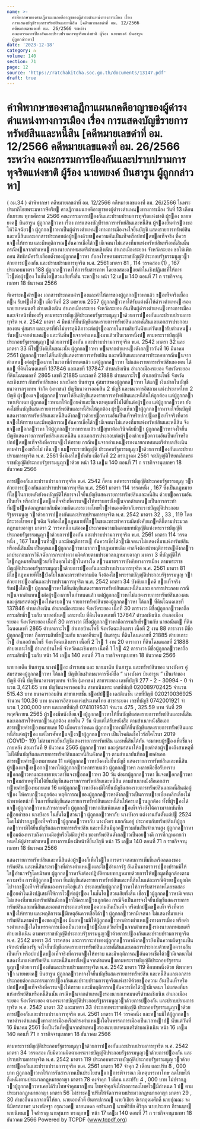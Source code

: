 ```yaml
---
name: >-
  คำพิพากษาของศาลฎีกาแผนกคดีอาญาของผู้ดำรงตำแหน่งทางการเมือง เรื่อง
  การแสดงบัญชีรายการทรัพย์สินและหนี้สิน [คดีหมายเลขดำที่ อม. 12/2566
  คดีหมายเลขแดงที่ อม. 26/2566 ระหว่าง
  คณะกรรมการป้องกันและปราบปรามการทุจริตแห่งชาติ ผู้ร้อง นายพยงค์ บินฮารูน
  ผู้ถูกกล่าวหา]
date: '2023-12-18'
category: ก
volume: 140
section: 71
page: 12
source: 'https://ratchakitcha.soc.go.th/documents/13147.pdf'
draft: true
---
```


# คำพิพากษาของศาลฎีกาแผนกคดีอาญาของผู้ดำรงตำแหน่งทางการเมือง เรื่อง การแสดงบัญชีรายการทรัพย์สินและหนี้สิน [คดีหมายเลขดำที่ อม. 12/2566 คดีหมายเลขแดงที่ อม. 26/2566 ระหว่าง คณะกรรมการป้องกันและปราบปรามการทุจริตแห่งชาติ ผู้ร้อง นายพยงค์ บินฮารูน ผู้ถูกกล่าวหา]

( อม.34 ) คําพิพากษา คดีหมายเลขดําที่ อม. 12/2566 คดีหมายเลขแดงที่ อม. 26/2566 ในพระปรมาภิไธยพระมหากษัตริย ศาลฎีกาแผนกคดีอาญาของผู้ดํารงตําแหนงทางการเมือง วันที่ 13 เดือน กันยายน พุทธศักราช 2566 คณะกรรมการปองกันและปราบปรามการทุจริตแห่งชาติ ผู้รอง นายพยงค บินฮารูน ผู้ถูกกลาวหา เรื่อง การแสดงบัญชีรายการทรัพย์สินและหนี้สิน ผู้รองยื่นคํารองขอให้วินิจฉัยวา ผู้ถูกกลาวหาเป็นผู้ดํารงตําแหนงทางการเมืองจงใจยื่นบัญชี แสดงรายการทรัพย์สินและหนี้สินและเอกสารประกอบต่อผู้รองด้วยขอความอันเป็นเท็จหรือปกปดขอเท็จจริง ที่ควรแจงให้ทราบ และมีพฤติการณอันควรเชื่อได้วามีเจตนาไม่แสดงที่มาแห่งทรัพย์สินหรือหนี้สินนั้น กรณีพนจากตําแหนงรองนายกเทศมนตรีตําบลเชิงเนิน อําเภอเมืองระยอง จังหวัดระยอง ขอให้เพิกถอน สิทธิสมัครรับเลือกตั้งของผู้ถูกกลาวหา กับลงโทษตามพระราชบัญญัติประกอบรัฐธรรมนูญวาด้วยการปองกัน และปราบปรามการทุจริต พ.ศ. 2561 มาตรา 81 , 114 วรรคสอง (1) , 167 ประกอบมาตรา 188 ผู้ถูกกลาวหาให้การรับสารภาพ โดยขอสละถอยคําในเชิงปฏิเสธที่ให้การไวต่อผู้รอง ในชั้นไตสวนเสียทั้งสิ้น ระหวาง หน้า 12 เลม 140 ตอนที่ 71 ก ราชกิจจานุเบกษา 18 ธันวาคม 2566

พิเคราะหคํารอง เอกสารประกอบคํารองและคําให้การของผู้ถูกกลาวหาแล้ว ขอเท็จจริงเบื้องตน รับฟงได้วา เมื่อวันที่ 23 เมษายน 2557 ผู้ถูกกลาวหาได้รับแต่งตั้งให้ดํารงตําแหนงรองนายกเทศมนตรี ตําบลเชิงเนิน อําเภอเมืองระยอง จังหวัดระยอง อันเป็นผู้ดํารงตําแหนงทางการเมืองและเจ้าหน้าที่ของรัฐ ตามพระราชบัญญัติประกอบรัฐธรรมนูญวาด้วยการปองกันและปราบปรามการทุจริต พ.ศ. 2542 มาตรา 4 มีหน้าที่ยื่นบัญชีแสดงรายการทรัพย์สินและหนี้สินและเอกสารประกอบของตน คู่สมรส และบุตรที่ยังไม่บรรลุนิติภาวะต่อผู้รองภายในสามสิบวันนับแต่วันเขารับตําแหนง วันพนจากตําแหนง และวันที่พนจากตําแหนงมาแล้วเป็นเวลาหนึ่งป ตามพระราชบัญญัติประกอบรัฐธรรมนูญวาด้วยการปองกัน และปราบปรามการทุจริต พ.ศ. 2542 มาตรา 32 และมาตรา 33 ที่ใชบังคับในขณะนั้น ผู้ถูกกลาวหา พนจากตําแหนงดังกลาววันที่ 16 มีนาคม 2561 ผู้ถูกกลาวหาได้ยื่นบัญชีแสดงรายการทรัพย์สิน และหนี้สินและเอกสารประกอบกรณีพนจากตําแหนงต่อผู้รองภายในเวลาที่กําหนดแล้ว แต่ผู้ถูกกลาวหา ไม่แสดงรายการทรัพย์สินของตน ได้แก ที่ดินโฉนดเลขที่ 137846 และเลขที่ 137847 ตําบลเชิงเนิน อําเภอเมืองระยอง จังหวัดระยอง ที่ดินโฉนดเลขที่ 2865 เลขที่ 21885 และเลขที่ 21888 ตําบลเกาะไร อําเภอบ้านโพธิ์ จังหวัดฉะเชิงเทรา กับทรัพย์สินของ นางบังอร บินฮารูน คู่สมรสของผู้ถูกกลาวหา ได้แก เงินฝากในบัญชีธนาคารกรุงเทพ จํากัด (มหาชน) บัญชีธนาคารออมสิน 2 บัญชี และธนาคารอิสลาม แห่งประเทศไทย 2 บัญชี ผู้รองแจงผู้ถูกกลาวหาให้ยื่นบัญชีแสดงรายการทรัพย์สินและหนี้สินให้ถูกต้อง แต่ผู้ถูกกลาวหาเพิกเฉย ผู้ถูกกลาวหามาให้ถอยคําและชี้แจงเหตุผลที่ไม่ได้ยื่นต่อผู้รอง แต่ผู้ถูกกลาวหา ยังคงไม่ยื่นบัญชีแสดงรายการทรัพย์สินและหนี้สินให้ถูกต้อง ผู้รองเห็นวาผู้ถูกกลาวหาจงใจยื่นบัญชี แสดงรายการทรัพย์สินและหนี้สินดังกลาวด้วยขอความอันเป็นเท็จหรือปกปดขอเท็จจริงที่ควรแจงให้ทราบ และมีพฤติการณอันควรเชื่อได้วามีเจตนาไม่แสดงที่มาแห่งทรัพย์สินและหนี้สิน จึงแจงขอกลาวหา ให้ผู้ถูกกลาวหาทราบแล้ว ปญหาต้องวินิจฉัยมีวา ผู้ถูกกลาวหาจงใจยื่นบัญชีแสดงรายการทรัพย์สินและหนี้สิน และเอกสารประกอบต่อผู้รองด้วยขอความอันเป็นเท็จหรือปกปดขอเท็จจริงที่ควรแจงให้ทราบ กรณีพนจากตําแหนงรองนายกเทศมนตรีตําบลเชิงเนินตามคํารองหรือไม่ เห็นวา แมพระราชบัญญัติ ประกอบรัฐธรรมนูญวาด้วยการปองกันและปราบปรามการทุจริต พ.ศ. 2561 ซึ่งมีผลใชบังคับ เมื่อวันที่ 22 กรกฎาคม 2561 จะบัญญัติให้ยกเลิกพระราชบัญญัติประกอบรัฐธรรมนูญวาด้วย หน้า 13 เลม 140 ตอนที่ 71 ก ราชกิจจานุเบกษา 18 ธันวาคม 2566

การปองกันและปราบปรามการทุจริต พ.ศ. 2542 ก็ตาม แต่พระราชบัญญัติประกอบรัฐธรรมนูญ วาด้วยการปองกันและปราบปรามการทุจริต พ.ศ. 2561 มาตรา 114 วรรคหนึ่ง , 167 ซึ่งเป็นกฎหมายที่ใชในภายหลังยังคงบัญญัติให้การจงใจยื่นบัญชีแสดงรายการทรัพย์สินและหนี้สิน ด้วยขอความอันเป็นเท็จ หรือปกปดขอเท็จจริงที่ควรแจงให้ทราบกรณีพนจากตําแหนงเป็นการกระทํา ที่ฝาฝนต่อกฎหมายกับมีความผิดและระวางโทษไวทํานองเดียวกับพระราชบัญญัติประกอบรัฐธรรมนูญ วาด้วยการปองกันและปราบปรามการทุจริต พ.ศ. 2542 มาตรา 32 , 33 , 119 โดยมีระวางโทษเทาเดิม จึงต้องใชกฎหมายที่ใชในขณะกระทําความผิดบังคับแกคดีนี้ตามประมวลกฎหมายอาญา มาตรา 2 วรรคหนึ่ง แต่องคประกอบความผิดตามบทบัญญัติแห่งพระราชบัญญัติประกอบรัฐธรรมนูญวาด้วยการปองกัน และปราบปรามการทุจริต พ.ศ. 2561 มาตรา 114 วรรคหนึ่ง , 167 ในสวนที่วา และมีพฤติการณ อันควรเชื่อได้วามีเจตนาไม่แสดงที่มาแห่งทรัพย์สินหรือหนี้สินนั้น เป็นคุณแกผู้ถูกกลาวหามากกวากฎหมายเดิม ศาลจึงต้องนําพฤติการณดังกลาวมาประกอบการวินิจฉัยการกระทําความผิดด้วยตามประมวลกฎหมายอาญา มาตรา 3 ที่บัญญัติให้ใชกฎหมายในสวนที่เป็นคุณไม่วาในทางใด สวนมาตรการบังคับทางการเมือง ตามพระราชบัญญัติประกอบรัฐธรรมนูญวาด้วยการปองกันและปราบปรามการทุจริต พ.ศ. 2561 มาตรา 81 มิใชกฎหมายที่ใชบังคับในขณะกระทําความผิด จึงต้องใชพระราชบัญญัติประกอบรัฐธรรมนูญ วาด้วยการปองกันและปราบปรามการทุจริต พ.ศ. 2542 มาตรา 34 บังคับแกคดี ขอเท็จจริง รับฟงได้วา ผู้ถูกกลาวหาได้ยื่นบัญชีแสดงรายการทรัพย์สินและหนี้สินและเอกสารประกอบ กรณีพนจากตําแหนงต่อผู้รองภายในกําหนดแล้ว แต่ผู้ถูกกลาวหาไม่แสดงรายการทรัพย์สินของตน และคู่สมรสต่อผู้รองให้ครบถวน รายการทรัพย์สินของผู้ถูกกลาวหา ได้แก ที่ดินโฉนดเลขที่ 137846 ตําบลเชิงเนิน อําเภอเมืองระยอง จังหวัดระยอง เนื้อที่ 30 ตารางวา มีชื่อผู้ถูกกลาวหาถือกรรมสิทธิ์รวมกับ นายอนันต เลาะหนับ ที่ดินโฉนดเลขที่ 137847 ตําบลเชิงเนิน อําเภอเมืองระยอง จังหวัดระยอง เนื้อที่ 30 ตารางวา มีชื่อผู้ถูกกลาวหาถือกรรมสิทธิ์รวมกับ นายอนันต ที่ดินโฉนดเลขที่ 2865 ตําบลเกาะไร อําเภอบ้านโพธิ์ จังหวัดฉะเชิงเทรา เนื้อที่ 2 งาน 88 ตารางวา มีชื่อผู้ถูกกลาวหา ถือกรรมสิทธิ์รวมกับ นางอาอีซะห บินฮารูน ที่ดินโฉนดเลขที่ 21885 ตําบลเกาะไร อําเภอบ้านโพธิ์ จังหวัดฉะเชิงเทรา เนื้อที่ 2 ไร 1 งาน 20 ตารางวา ที่ดินโฉนดเลขที่ 21888 ตําบลเกาะไร อําเภอบ้านโพธิ์ จังหวัดฉะเชิงเทรา เนื้อที่ 1 ไร 42 ตารางวา มีชื่อผู้ถูกกลาวหาถือกรรมสิทธิ์รวมกับ หน้า 14 เลม 140 ตอนที่ 71 ก ราชกิจจานุเบกษา 18 ธันวาคม 2566

นายกอเด็ด บินฮารูน นางฟอะ ถ่ําราเฮม และ นายมานับ บินฮารูน และทรัพย์สินของ นางบังอร คู่สมรสของผู้ถูกกลาวหา ได้แก บัญชีเงินฝากธนาคารซึ่งมีชื่อ “ นางบังอร บินฮารูน ” เป็นเจ้าของบัญชี ดังนี้ บัญชีธนาคารกรุงเทพ จํากัด (มหาชน) สาขาระยอง เลขที่บัญชี 277 - 2 - 30994 - 0 จํานวน 3,421.65 บาท บัญชีธนาคารออมสิน สาขาเนินพระ เลขที่บัญชี 020089702425 จํานวน 515.43 บาท ธนาคารออมสิน สาขาแพชชั่น ชอปปง เดสติเนชั่น เลขที่บัญชี 020210036925 จํานวน 100.36 บาท ธนาคารอิสลามแห่งประเทศไทย สาขาระยอง เลขที่บัญชี 0742001921 จํานวน 1,200,000 บาท และเลขที่บัญชี 0741019531 จํานวน 475 , 325.59 บาท วันที่ 29 พฤศจิกายน 2565 ผู้รองมีหนังสือแจงผู้ถูกกลาวหาให้ยื่นบัญชีแสดงรายการทรัพย์สินและหนี้สินและเอกสารให้ครบถวนถูกต้อง ภายใน 7 วัน นับแต่ได้รับหนังสือ ตามสําเนาหนังสือเอกสารทายคํารองหมายเลข 10 เมื่อครบกําหนด ผู้ถูกกลาวหามิได้ยื่นบัญชีแสดงรายการทรัพย์สินและหนี้สินต่อผู้รอง แต่โทรศัพทแจงวาผู้ถูกกลาวหา เป็นโรคติดเชื้อไวรัสโคโรนา 2019 (COVID- 19) ไม่สามารถยื่นบัญชีแสดงรายการทรัพย์สิน และหนี้สินได้ทัน จะมาพบผู้รองเพื่อชี้แจงภายหลัง ต่อมาวันที่ 9 ธันวาคม 2565 ผู้ถูกกลาวหา และคู่สมรสมาให้ถอยคําต่อผู้รองถึงสาเหตุที่ไม่ได้ยื่นบัญชีแสดงรายการทรัพย์สินและหนี้สินดังกลาว ตามสําเนาบันทึกถอยคําเอกสารทายคํารองหมายเลข 11 แต่ผู้ถูกกลาวหายังคงไม่ยื่นบัญชี แสดงรายการทรัพย์สินและหนี้สิน ผู้รองแจงขอกลาวหาให้ผู้ถูกกลาวหาทราบแล้ว ผู้ถูกกลาวหา ลงลายมือชื่อรับทราบขอกลาวหาและขอขยายเวลาชี้แจงขอกลาวหา 30 วัน ต่อมาผู้ถูกกลาวหา ชี้แจงขอกลาวหาพรอมสาเหตุที่ไม่ได้ยื่นบัญชีแสดงรายการทรัพย์สินและหนี้สิน ตามสําเนาหนังสือเอกสาร ทายคํารองหมายเลข 16 แต่ผู้ถูกกลาวหายังคงมิได้ยื่นบัญชีแสดงรายการทรัพย์สินและหนี้สินต่อผู้รอง ให้ครบถวนถูกต้อง พฤติการณของผู้ถูกกลาวหาดังกลาวเป็นการบายเบี่ยงหลีกเลี่ยงไม่นําพาต่อหน้าที่ ในการยื่นบัญชีแสดงรายการทรัพย์สินและหนี้สินให้ครบถวนถูกต้อง ทั้งที่ผู้รองได้แจงผู้ถูกกลาวหาแล้วหลายครั้ง ผู้ถูกกลาวหากลับเพิกเฉย ขอเท็จจริงยังได้ความจากบันทึกถอยคําของ นางบังอร ในชั้นไตสวนวา ผู้ถูกกลาวหากับ นางบังอร แต่งงานกันตั้งแต่ป 2524 โดยไม่ปรากฏขอเท็จจริงวาผู้ถูกกลาวหากับ นางบังอร แยกกันอยู่ ประกอบกับทรัพย์สินที่ผู้ถูกกลาวหามิได้ยื่นบัญชีแสดงรายการทรัพย์สิน และหนี้สินมีมูลคารวมกันเป็นจํานวนสูง ผู้ถูกกลาวหายอมต้องทราบถึงความมีอยู่หรือไม่มีอยู่จริง ของทรัพย์สินดังกลาวเป็นอยางดี การที่กฎหมายกําหนดให้ผู้ดํารงตําแหนงทางการเมืองมีหน้าที่ยื่นบัญชี หน้า 15 เลม 140 ตอนที่ 71 ก ราชกิจจานุเบกษา 18 ธันวาคม 2566

แสดงรายการทรัพย์สินและหนี้สินต่อผู้รองก็เพื่อใชในการตรวจสอบการเพิ่มขึ้นหรือลดลงของทรัพย์สิน และหนี้สินระหวางที่ดํารงตําแหนงและใชอํานาจรัฐ อันเป็นมาตรการปองปรามมิให้ใชอํานาจรัฐโดยมิชอบ ผู้ถูกกลาวหาจึงต้องปฏิบัติตามบทกฎหมายด้วยการให้ขอมูลที่ถูกต้องตามความจริง การที่ผู้ถูกกลาวหา ยื่นบัญชีแสดงรายการทรัพย์สินและหนี้สินในแต่ละกรณีด้วยขอมูลผิดไปจากขอเท็จจริงที่ตนเองทราบดีอยู่แล้ว ประกอบกับผู้ถูกกลาวหาให้การรับสารภาพโดยขอสละถอยคําในเชิงปฏิเสธที่ให้การไวต่อผู้รอง ในชั้นไตสวนเสียทั้งสิ้น เชื่อวาผู้ถูกกลาวหามีเจตนาไม่แสดงที่มาแห่งทรัพย์สินดังกลาวให้ครบถวนถูกต้อง กรณีจึงเป็นการจงใจยื่นบัญชีแสดงรายการทรัพย์สินและหนี้สินและเอกสารประกอบด้วยขอความอันเป็นเท็จ หรือปกปดขอเท็จจริงที่ควรแจงให้ทราบ และพฤติการณมีเหตุอันควรเชื่อได้วา ผู้ถูกกลาวหามีเจตนา ไม่แสดงที่มาแห่งทรัพย์สินตามคํารองของผู้รอง มีผลหามมิให้ผู้ถูกกลาวหาดํารงตําแหนงทางการเมือง หรือดํารงตําแหนงใดในพรรคการเมืองเป็นเวลาหาปนับแต่วันที่พนจากตําแหนงรองนายกเทศมนตรีตําบลเชิงเนิน ตามพระราชบัญญัติประกอบรัฐธรรมนูญวาด้วยการปองกันและปราบปรามการทุจริต พ.ศ. 2542 มาตรา 34 วรรคสอง และการกระทําของผู้ถูกกลาวหาดังกลาวยังเป็นความผิดฐานเป็นเจ้าหน้าที่ของรัฐ จงใจยื่นบัญชีแสดงรายการทรัพย์สินและหนี้สินและเอกสารประกอบด้วยขอความอันเป็นเท็จ หรือปกปดขอเท็จจริงที่ควรแจงให้ทราบ และมีพฤติการณอันควรเชื่อได้วามีเจตนาไม่แสดงที่มาแห่งทรัพย์สิน และหนี้สินกรณีพนจากตําแหนงตามพระราชบัญญัติประกอบรัฐธรรมนูญวาด้วยการปองกันและปราบปรามการทุจริต พ.ศ. 2542 มาตรา 119 อีกบทหนึ่งด้วย พิพากษาวา นายพยงค บินฮารูน ผู้ถูกกลาวหาจงใจยื่นบัญชีแสดงรายการทรัพย์สิน และหนี้สินและเอกสารประกอบต่อคณะกรรมการปองกันและปราบปรามการทุจริตแห่งชาติด้วยขอความ อันเป็นเท็จหรือปกปดขอเท็จจริงที่ควรแจงให้ทราบ และมีพฤติการณอันควรเชื่อได้วามีเจตนา ไม่แสดงที่มาแห่งทรัพย์สินหรือหนี้สินนั้น กรณีพนจากตําแหนงรองนายกเทศมนตรีตําบลเชิงเนิน อําเภอเมืองระยอง จังหวัดระยอง ตามพระราชบัญญัติประกอบรัฐธรรมนูญวาด้วยการปองกัน และปราบปรามการทุจริต พ.ศ. 2542 มาตรา 32 และมาตรา 33 ประกอบพระราชบัญญัติ ประกอบรัฐธรรมนูญวาด้วยการปองกันและปราบปรามการทุจริต พ.ศ. 2561 มาตรา 114 วรรคหนึ่ง และหามมิให้ผู้ถูกกลาวหาดํารงตําแหนงทางการเมืองหรือดํารงตําแหนงใดในพรรคการเมืองเป็นเวลาหาป นับแต่วันที่ 16 มีนาคม 2561 ซึ่งเป็นวันที่พนจากตําแหนงรองนายกเทศมนตรีตําบลเชิงเนิน หน้า 16 เลม 140 ตอนที่ 71 ก ราชกิจจานุเบกษา 18 ธันวาคม 2566

ตามพระราชบัญญัติประกอบรัฐธรรมนูญวาด้วยการปองกันและปราบปรามการทุจริต พ.ศ. 2542 มาตรา 34 วรรคสอง กับมีความผิดตามพระราชบัญญัติประกอบรัฐธรรมนูญวาด้วยการปองกัน และปราบปรามการทุจริต พ.ศ. 2542 มาตรา 119 ประกอบพระราชบัญญัติประกอบรัฐธรรมนูญ วาด้วยการปองกันและปราบปรามการทุจริต พ.ศ. 2561 มาตรา 167 จําคุก 2 เดือน และปรับ 8 , 000 บาท ผู้ถูกกลาวหาให้การรับสารภาพเป็นประโยชนแกการพิจารณา มีเหตุบรรเทาโทษ ลดโทษให้กึ่งหนึ่งตามประมวลกฎหมายอาญา มาตรา 78 คงจําคุก 1 เดือน และปรับ 4 , 000 บาท ไม่ปรากฏวาผู้ถูกกลาวหาเคยได้รับโทษจําคุกมากอน โทษจําคุกจึงให้รอการลงโทษไวมีกําหนด 1 ป ตามประมวลกฎหมายอาญา มาตรา 56 ไม่ชําระคาปรับให้จัดการตามประมวลกฎหมายอาญา มาตรา 29 , 30 คําขออื่นนอกจากนี้ให้ยก. นายเอกศักดิ์ ยันตรปกรณ นายวิเชียร ดิเรกอุดมศักดิ์ นายปุณณะ จงนิมิตรสถาพร นางขนิษฐา อรุณวงศ นายนพดล คชรินทร นายศิริชัย ศิริกุล นายประสาร กีรานนฺท นายนิพนธ ใจสําราญ นายสุนทร ทรงฤกษ หน้า 17 เลม 140 ตอนที่ 71 ก ราชกิจจานุเบกษา 18 ธันวาคม 2566 Powered by TCPDF (www.tcpdf.org)
